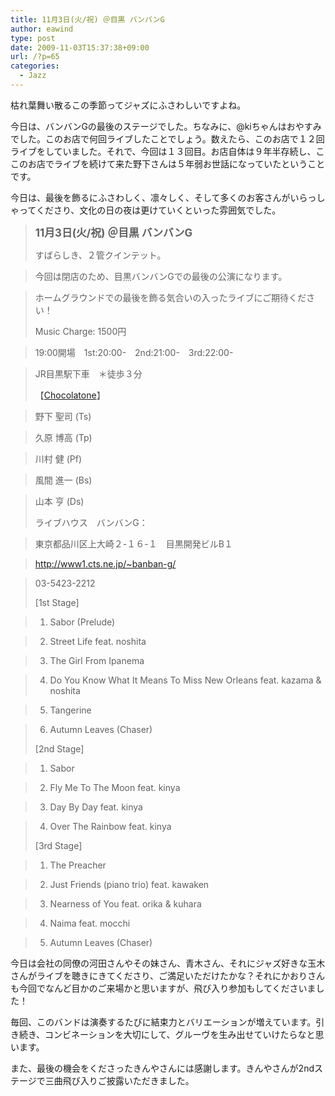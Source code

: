 ```yaml
---
title: 11月3日(火/祝) ＠目黒 バンバンG
author: eawind
type: post
date: 2009-11-03T15:37:38+09:00
url: /?p=65
categories:
  - Jazz
---
```

枯れ葉舞い散るこの季節ってジャズにふさわしいですよね。

今日は、バンバンGの最後のステージでした。ちなみに、@kiちゃんはおやすみでした。このお店で何回ライブしたことでしょう。数えたら、このお店で１２回ライブをしていました。それで、今回は１３回目。お店自体は９年半存続し、ここのお店でライブを続けて来た野下さんは５年弱お世話になっていたということです。

今日は、最後を飾るにふさわしく、凛々しく、そして多くのお客さんがいらっしゃってくださり、文化の日の夜は更けていくといった雰囲気でした。

> <big><strong>11月3日(火/祝) ＠目黒 バンバンG</strong></big>
>
> すばらしき、２管クインテット。

> 今回は閉店のため、目黒バンバンGでの最後の公演になります。

> ホームグラウンドでの最後を飾る気合いの入ったライブにご期待ください！
>
> Music Charge: 1500円

> 19:00開場　1st:20:00-　2nd:21:00-　3rd:22:00-

> JR目黒駅下車　＊徒歩３分
>
> 【[Chocolatone][1]】

> 野下 聖司 (Ts)

> 久原 博高 (Tp)

> 川村 健 (Pf)

> 風間 進一 (Bs)

> 山本 亨 (Ds)
>
> ライブハウス　バンバンG：

> 東京都品川区上大崎２-１６-１　目黒開発ビルB１

> http://www1.cts.ne.jp/~banban-g/

> 03-5423-2212
>
> [1st Stage]

> 1. Sabor (Prelude)

> 2. Street Life feat. noshita

> 3. The Girl From Ipanema

> 4. Do You Know What It Means To Miss New Orleans feat. kazama & noshita

> 5. Tangerine

> 6. Autumn Leaves (Chaser)
>
> [2nd Stage]

> 1. Sabor

> 2. Fly Me To The Moon feat. kinya

> 3. Day By Day feat. kinya

> 4. Over The Rainbow feat. kinya
>
> [3rd Stage]

> 1. The Preacher

> 2. Just Friends (piano trio) feat. kawaken

> 3. Nearness of You feat. orika & kuhara

> 4. Naima feat. mocchi

> 5. Autumn Leaves (Chaser)

今日は会社の同僚の河田さんやその妹さん、青木さん、それにジャズ好きな玉木さんがライブを聴きにきてくださり、ご満足いただけたかな？それにかおりさんも今回でなんど目かのご来場かと思いますが、飛び入り参加もしてくださいました！

毎回、このバンドは演奏するたびに結束力とバリエーションが増えています。引き続き、コンビネーションを大切にして、グルーヴを生み出せていけたらなと思います。

また、最後の機会をくださったきんやさんには感謝します。きんやさんが2ndステージで三曲飛び入りご披露いただきました。

 [1]: http://www.eawind.net/?page_id=930
